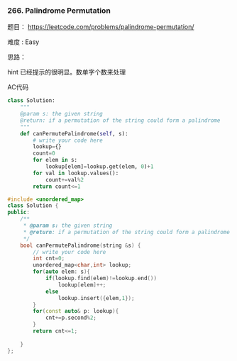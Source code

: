 ### 266. Palindrome Permutation



题目： 
<https://leetcode.com/problems/palindrome-permutation/>

难度 : Easy



思路：

hint 已经提示的很明显。数单字个数来处理



AC代码



```python
class Solution:
    """
    @param s: the given string
    @return: if a permutation of the string could form a palindrome
    """
    def canPermutePalindrome(self, s):
        # write your code here
        lookup={}
        count=0
        for elem in s:
            lookup[elem]=lookup.get(elem, 0)+1
        for val in lookup.values():
            count+=val%2
        return count<=1    
```
```c++
#include <unordered_map>
class Solution {
public:
    /**
     * @param s: the given string
     * @return: if a permutation of the string could form a palindrome
     */
    bool canPermutePalindrome(string &s) {
        // write your code here
        int cnt=0;
        unordered_map<char,int> lookup;
        for(auto elem: s){
            if(lookup.find(elem)!=lookup.end())
                lookup[elem]++;
            else
                lookup.insert({elem,1});
        }
        for(const auto& p: lookup){
            cnt+=p.second%2;
        }
        return cnt<=1;
        
    }
};
```

